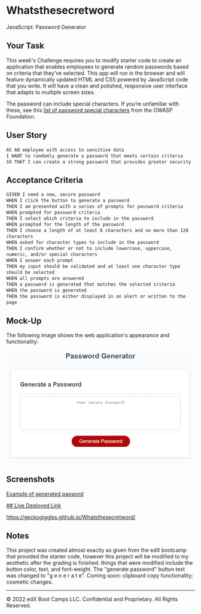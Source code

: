 # Whatsthesecretword
JavaScript: Password Generator

## Your Task

This week's Challenge requires you to modify starter code to create an application that enables employees to generate random passwords based on criteria that they’ve selected. This app will run in the browser and will feature dynamically updated HTML and CSS powered by JavaScript code that you write. It will have a clean and polished, responsive user interface that adapts to multiple screen sizes.

The password can include special characters. If you’re unfamiliar with these, see this [list of password special characters](https://www.owasp.org/index.php/Password_special_characters) from the OWASP Foundation.

## User Story

```
AS AN employee with access to sensitive data
I WANT to randomly generate a password that meets certain criteria
SO THAT I can create a strong password that provides greater security
```

## Acceptance Criteria

```
GIVEN I need a new, secure password
WHEN I click the button to generate a password
THEN I am presented with a series of prompts for password criteria
WHEN prompted for password criteria
THEN I select which criteria to include in the password
WHEN prompted for the length of the password
THEN I choose a length of at least 8 characters and no more than 128 characters
WHEN asked for character types to include in the password
THEN I confirm whether or not to include lowercase, uppercase, numeric, and/or special characters
WHEN I answer each prompt
THEN my input should be validated and at least one character type should be selected
WHEN all prompts are answered
THEN a password is generated that matches the selected criteria
WHEN the password is generated
THEN the password is either displayed in an alert or written to the page
```

## Mock-Up

The following image shows the web application's appearance and functionality:

![The Password Generator application displays a red button to "Generate Password".](./Assets/03-javascript-homework-demo.png)

## Screenshots
[Example of generated pasword](Assets/Screenshot1.png)


[## Live Deployed Link](https://geckogiggles.github.io/Whatsthesecretword/)


https://geckogiggles.github.io/Whatsthesecretword/

## Notes

This project was created almost exactly as given from the edX bootcamp that provided the starter code, however this project will be modified to my aesthetic after the grading is finished. things that were modified include the button color, text, and font-weight. The "generate password" button text was changed to "g e n e r a t e". Coming soon: clipboard copy functionality; cosmetic changes.
- - -
© 2022 edX Boot Camps LLC. Confidential and Proprietary. All Rights Reserved.